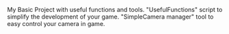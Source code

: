 My Basic Project with useful functions and tools.
"UsefulFunctions" script to simplify the development of your game.
"SimpleCamera manager" tool to easy control your camera in game.
